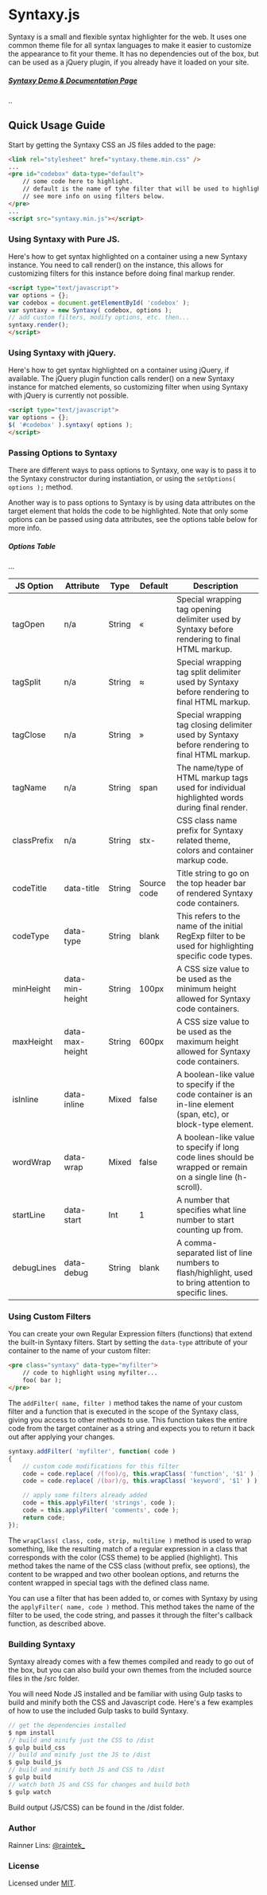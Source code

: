 [twitter]: http://twitter.com/raintek_
[mit]: http://www.opensource.org/licenses/mit-license.php
[repo]: https://github.com/rainner/syntaxy-js
[demo]: https://rainner.github.io/syntaxy-js

# Syntaxy.js

Syntaxy is a small and flexible syntax highlighter for the web. It uses one common theme file for all syntax languages to make it easier to customize the appearance to fit your theme. It has no dependencies out of the box, but can be used as a jQuery plugin, if you already have it loaded on your site.

##### [Syntaxy Demo &amp; Documentation Page][demo]
..

## Quick Usage Guide

Start by getting the Syntaxy CSS an JS files added to the page:

```html
<link rel="stylesheet" href="syntaxy.theme.min.css" />
...
<pre id="codebox" data-type="default">
    // some code here to highlight.
    // default is the name of tyhe filter that will be used to highlight.
    // see more info on using filters below.
</pre>
...
<script src="syntaxy.min.js"></script>
```

### Using Syntaxy with Pure JS.

Here's how to get syntax highlighted on a container using a new Syntaxy instance. You need to call render() on the instance, this allows for customizing filters for this instance before doing final markup render.

```html
<script type="text/javascript">
var options = {};
var codebox = document.getElementById( 'codebox' );
var syntaxy = new Syntaxy( codebox, options );
// add custom filters, modify options, etc. then...
syntaxy.render();
</script>
```

### Using Syntaxy with jQuery.

Here's how to get syntax highlighted on a container using jQuery, if available. The jQuery plugin function calls render() on a new Syntaxy instance for matched elements, so customizing filter when using Syntaxy with jQuery is currently not possible.

```html
<script type="text/javascript">
var options = {};
$( '#codebox' ).syntaxy( options );
</script>
```

### Passing Options to Syntaxy

There are different ways to pass options to Syntaxy, one way is to pass it to the Syntaxy constructor during instantiation, or using the `setOptions( options );` method.

Another way is to pass options to Syntaxy is by using data attributes on the target element that holds the code to be highlighted. Note that only some options can be passed using data attributes, see the options table below for more info.

##### Options Table
...

| JS Option   | Attribute       | Type   | Default     | Description                                                                                                     |
|-------------|-----------------|--------|-------------|-----------------------------------------------------------------------------------------------------------------|
| tagOpen     | n/a             | String | «           | Special wrapping tag opening delimiter used by Syntaxy before rendering to final HTML markup.                   |
| tagSplit    | n/a             | String | ≈           | Special wrapping tag split delimiter used by Syntaxy before rendering to final HTML markup.                     |
| tagClose    | n/a             | String | »           | Special wrapping tag closing delimiter used by Syntaxy before rendering to final HTML markup.                   |
| tagName     | n/a             | String | span        | The name/type of HTML markup tags used for individual highlighted words during final render.                    |
| classPrefix | n/a             | String | stx-        | CSS class name prefix for Syntaxy related theme, colors and container markup code.                              |
| codeTitle   | data-title      | String | Source code | Title string to go on the top header bar of rendered Syntaxy code containers.                                   |
| codeType    | data-type       | String | blank       | This refers to the name of the initial RegExp filter to be used for highlighting specific code types.           |
| minHeight   | data-min-height | String | 100px       | A CSS size value to be used as the minimum height allowed for Syntaxy code containers.                          |
| maxHeight   | data-max-height | String | 600px       | A CSS size value to be used as the maximum height allowed for Syntaxy code containers.                          |
| isInline    | data-inline     | Mixed  | false       | A boolean-like value to specify if the code container is an in-line element (span, etc), or block-type element. |
| wordWrap    | data-wrap       | Mixed  | false       | A boolean-like value to specify if long code lines should be wrapped or remain on a single line (h-scroll).     |
| startLine   | data-start      | Int    | 1           | A number that specifies what line number to start counting up from.                                             |
| debugLines  | data-debug      | String | blank       | A comma-separated list of line numbers to flash/highlight, used to bring attention to specific lines.           |

### Using Custom Filters

You can create your own Regular Expression filters (functions) that extend the built-in Syntaxy filters. Start by setting the `data-type` attribute of your container to the name of your custom filter:

```html
<pre class="syntaxy" data-type="myfilter">
    // code to highlight using myfilter...
    foo( bar );
</pre>
```

The `addFilter( name, filter )` method takes the name of your custom filter and a function that is executed in the scope of the Syntaxy class, giving you access to other methods to use. This function takes the entire code from the target container as a string and expects you to return it back out after applying your changes.

```javascript
syntaxy.addFilter( 'myfilter', function( code )
{
    // custom code modifications for this filter
    code = code.replace( /(foo)/g, this.wrapClass( 'function', '$1' ) );
    code = code.replace( /(bar)/g, this.wrapClass( 'keyword', '$1' ) );

    // apply some filters already added
    code = this.applyFilter( 'strings', code );
    code = this.applyFilter( 'comments', code );
    return code;
});
```

The `wrapClass( class, code, strip, multiline )` method is used to wrap something, like the resulting match of a regular expression in a class that corresponds with the color (CSS theme) to be applied (highlight). This method takes the name of the CSS class (without prefix, see options), the content to be wrapped and two other boolean options, and returns the content wrapped in special tags with the defined class name.

You can use a filter that has been added to, or comes with Syntaxy by using the `applyFilter( name, code )` method. This method takes the name of the filter to be used, the code string, and passes it through the filter's callback function, as described above.

### Building Syntaxy

Syntaxy already comes with a few themes compiled and ready to go out of the box, but you can also build your own themes from the included source files in the /src folder.

You will need Node JS installed and be familiar with using Gulp tasks to build and minify both the CSS and Javascript code. Here's a few examples of how to use the included Gulp tasks to build Syntaxy.

```javascript
// get the dependencies installed
$ npm install
// build and minify just the CSS to /dist
$ gulp build_css
// build and minify just the JS to /dist
$ gulp build_js
// build and minify both JS and CSS to /dist
$ gulp build
// watch both JS and CSS for changes and build both
$ gulp watch
```

Build output (JS/CSS) can be found in the /dist folder.

### Author

Rainner Lins: [@raintek_][twitter]

### License

Licensed under [MIT][mit].
